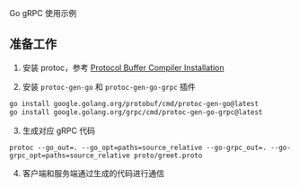 Go gRPC 使用示例

## 准备工作

1. 安装 protoc，参考 [Protocol Buffer Compiler Installation](https://protobuf.dev/installation/)

2. 安装 `protoc-gen-go` 和 `protoc-gen-go-grpc` 插件

```bash
go install google.golang.org/protobuf/cmd/protoc-gen-go@latest
go install google.golang.org/grpc/cmd/protoc-gen-go-grpc@latest
```

3. 生成对应 gRPC 代码

```
protoc --go_out=. --go_opt=paths=source_relative --go-grpc_out=. --go-grpc_opt=paths=source_relative proto/greet.proto
```

4. 客户端和服务端通过生成的代码进行通信